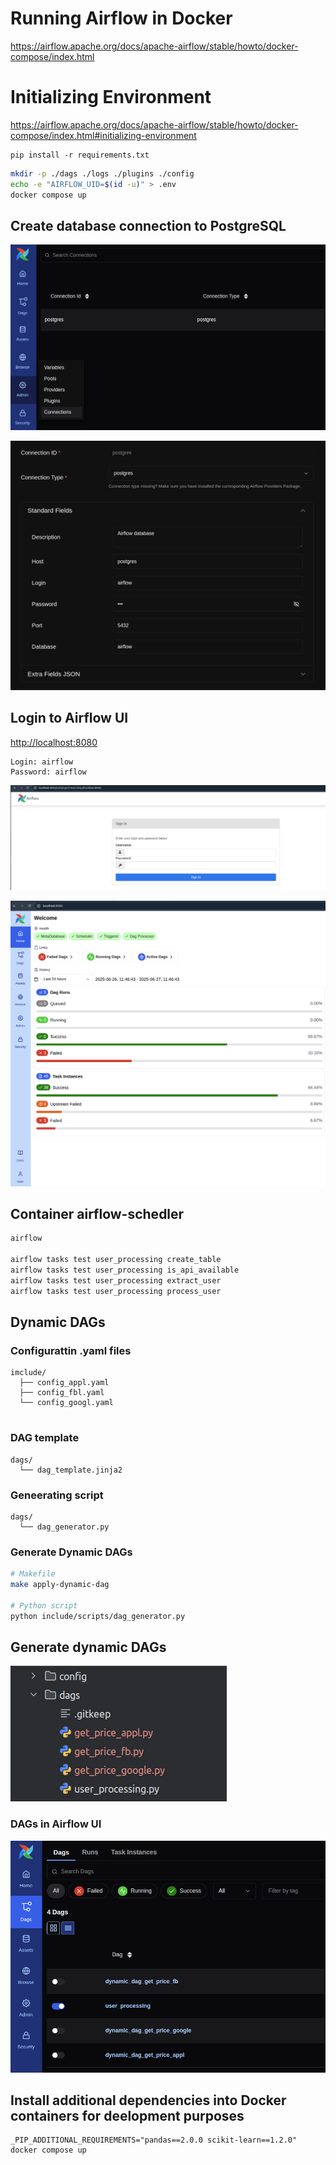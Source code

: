 # Running Airflow in Docker  
https://airflow.apache.org/docs/apache-airflow/stable/howto/docker-compose/index.html 

# Initializing Environment  
https://airflow.apache.org/docs/apache-airflow/stable/howto/docker-compose/index.html#initializing-environment  

```shell
pip install -r requirements.txt
```

```sh
mkdir -p ./dags ./logs ./plugins ./config
echo -e "AIRFLOW_UID=$(id -u)" > .env
docker compose up
```


## Create database connection to PostgreSQL  
![Screenshot from 2025-06-27 11-40-27.png](img/01.png)  

![Screenshot from 2025-06-27 11-42-37.png](img/02.png)


## Login to Airflow UI  

[http://localhost:8080](http://localhost:8080/auth/login/?next=http://localhost:8080/)  

```text
Login: airflow
Password: airflow
```

![Screenshot from 2025-06-27 11-44-28.png](img/03.png)

![Screenshot from 2025-06-27 11-47-28.png](img/04.png)

## Container airflow-schedler  
```sh
airflow

airflow tasks test user_processing create_table
airflow tasks test user_processing is_api_available
airflow tasks test user_processing extract_user
airflow tasks test user_processing process_user
```

## Dynamic DAGs  

### Configurattin .yaml files  
```text
imclude/
  ├── config_appl.yaml
  ├── config_fbl.yaml
  └── config_googl.yaml
  
```

### DAG template  
```text
dags/
  └── dag_template.jinja2
```

### Geneerating script
```text
dags/
  └── dag_generator.py
```

### Generate Dynamic DAGs  
```sh
# Makefile
make apply-dynamic-dag

# Python script
python include/scripts/dag_generator.py
```

## Generate dynamic DAGs  
![05.png](img/05.png)

### DAGs in Airflow UI
![06.png](img/06.png)


## Install additional dependencies into Docker containers for deelopment purposes  

```shell
_PIP_ADDITIONAL_REQUIREMENTS="pandas==2.0.0 scikit-learn==1.2.0" docker compose up
```
